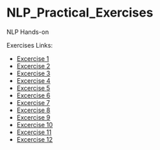 # NLP_Practical_Exercises
NLP Hands-on

Exercises Links:
- [Excercise 1](https://github.com/advaith13/NLP_Practical_Exercises/blob/main/Exercise1.md)
- [Excercise 2](https://github.com/advaith13/NLP_Practical_Exercises/blob/main/Excercise2.md)
- [Excercise 3](https://github.com/advaith13/NLP_Practical_Exercises/blob/main/Excercise3.md)
- [Excercise 4](https://github.com/advaith13/NLP_Practical_Exercises/blob/main/Excercise4.md)
- [Excercise 5](https://github.com/advaith13/NLP_Practical_Exercises/blob/main/Excercise5.md)
- [Excercise 6](https://github.com/advaith13/NLP_Practical_Exercises/blob/main/Excercise6.md)
- [Excercise 7](https://github.com/advaith13/NLP_Practical_Exercises/blob/main/Excercise7.md)
- [Excercise 8](https://github.com/advaith13/NLP_Practical_Exercises/blob/main/Excercise8.md)
- [Excercise 9](https://github.com/advaith13/NLP_Practical_Exercises/blob/main/Excercise9.md)
- [Excercise 10](https://github.com/advaith13/NLP_Practical_Exercises/blob/main/Excercise10.md)
- [Excercise 11](https://github.com/advaith13/NLP_Practical_Exercises/blob/main/Excercise11.md)
- [Excercise 12](https://github.com/advaith13/NLP_Practical_Exercises/blob/main/Excercise12.md)

